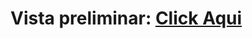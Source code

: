 <h1>Vista preliminar: <a href="https://franciscojaviern.github.io/DesafioCalculando/index.html">Click Aqui</a></h1>

